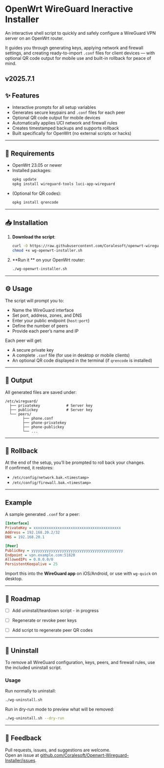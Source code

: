 # OpenWrt WireGuard Ineractive Installer

An interactive shell script to quickly and safely configure a WireGuard VPN server on an OpenWrt router.

It guides you through generating keys, applying network and firewall settings, and creating ready-to-import `.conf` files for client devices — with optional QR code output for mobile use and built-in rollback for peace of mind.

v2025.7.1
---

## ✨ Features

-  Interactive prompts for all setup variables
-  Generates secure keypairs and `.conf` files for each peer
-  Optional QR code output for mobile devices
-  Automatically applies UCI network and firewall rules
-  Creates timestamped backups and supports rollback
-  Built specifically for OpenWrt (no external scripts or hacks)

---

## 🧱 Requirements

- OpenWrt 23.05 or newer
- Installed packages:
  ```sh
  opkg update
  opkg install wireguard-tools luci-app-wireguard
  ```
- (Optional for QR codes):
  ```sh
  opkg install qrencode
  ```

---

## 📥 Installation

1. **Download the script**:
   ```sh
   curl -O https://raw.githubusercontent.com/Coralesoft/openwrt-wireguard-installer/main/wg-openwrt-installer.sh
   chmod +x wg-openwrt-installer.sh
   ```

2. **Run it ** on your OpenWrt router:
   ```sh
   ./wg-openwrt-installer.sh
   ```

---

## ⚙️ Usage

The script will prompt you to:
- Name the WireGuard interface
- Set port, address, zones, and DNS
- Enter your public endpoint (`host:port`)
- Define the number of peers
- Provide each peer’s name and IP

Each peer will get:
- A secure private key
- A complete `.conf` file (for use in desktop or mobile clients)
- An optional QR code displayed in the terminal (if `qrencode` is installed)

---

## 📂 Output

All generated files are saved under:

```
/etc/wireguard/
  ├── privatekey            # Server key
  ├── publickey             # Server key
  └── peers/
        ├── phone.conf
        ├── phone-privatekey
        ├── phone-publickey
        └── ...
```

---

## 🔄 Rollback

At the end of the setup, you’ll be prompted to roll back your changes.  
If confirmed, it restores:

- `/etc/config/network.bak.<timestamp>`
- `/etc/config/firewall.bak.<timestamp>`

---

##  Example

A sample generated `.conf` for a peer:

```ini
[Interface]
PrivateKey = xxxxxxxxxxxxxxxxxxxxxxxxxxxxxxxxxxxxxxxx
Address = 192.168.20.2/32
DNS = 192.168.20.1

[Peer]
PublicKey = yyyyyyyyyyyyyyyyyyyyyyyyyyyyyyyyyyyyyyyyyy
Endpoint = vpn.example.com:51820
AllowedIPs = 0.0.0.0/0
PersistentKeepalive = 25
```

Import this into the **WireGuard app** on iOS/Android, or use with `wg-quick` on desktop.

---

## 📌 Roadmap

- [ ] Add uninstall/teardown script - in progress 
- [ ] Regenerate or revoke peer keys
- [ ] Add script to regenerate peer QR codes


---

## 🧹 Uninstall

To remove all WireGuard configuration, keys, peers, and firewall rules, use the included uninstall script.

### Usage

Run normally to uninstall:

```sh
./wg-uninstall.sh
```

Run in dry-run mode to preview what will be removed:

```sh
./wg-uninstall.sh --dry-run
```
---

## 💬 Feedback

Pull requests, issues, and suggestions are welcome.  
Open an issue at [github.com/Coralesoft/Openwrt-Wireguard-Installer/issues](https://github.com/Coralesoft/Openwrt-Wireguard-Installer/issues).
